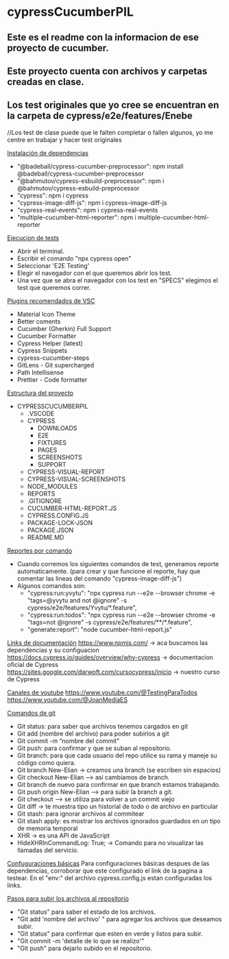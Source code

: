 # cypressCucumberPIL
## Este es el readme con la informacion de ese proyecto de cucumber.

## Este proyecto cuenta con archivos y carpetas creadas en clase.
## Los test originales que yo cree se encuentran en la carpeta de cypress/e2e/features/Enebe
//Los test de clase puede que le falten completar o fallen algunos, yo me centre en trabajar y hacer test originales

[Instalación de dependencias]()
- "@badeball/cypress-cucumber-preprocessor":  npm install @badeball/cypress-cucumber-preprocessor
- "@bahmutov/cypress-esbuild-preprocessor": npm i @bahmutov/cypress-esbuild-preprocessor
- "cypress": npm i cypress
- "cypress-image-diff-js": npm i cypress-image-diff-js
- "cypress-real-events": npm i cypress-real-events
- "multiple-cucumber-html-reporter": npm i multiple-cucumber-html-reporter

[Ejecucion de tests]()
- Abrir el terminal.
- Escribir el comando "npx cypress open"
- Seleccionar 'E2E Testing'
- Elegir el navegador con el que queremos abrir los test.
- Una vez que se abra el navegador con los test en "SPECS" elegimos el test que queremos correr.

[Plugins recomendados de VSC]()
- Material Icon Theme 
- Better coments
- Cucumber (Gherkin) Full Support
- Cucumber Formatter
- Cypress Helper (latest)
- Cypress Snippets
- cypress-cucumber-steps
- GitLens - Git supercharged
- Path Intellisense
- Prettier - Code formatter

[Estructura del proyecto]()
- CYPRESSCUCUMBERPIL
  - .VSCODE
  - CYPRESS
    - DOWNLOADS
    - E2E
    - FIXTURES
    - PAGES
    - SCREENSHOTS
    - SUPPORT
  - CYPRESS-VISUAL-REPORT
  - CYPRESS-VISUAL-SCREENSHOTS
  - NODE_MODULES
  - REPORTS
  - .GITIGNORE
  - CUCUMBER-HTML-REPORT.JS
  - CYPRESS.CONFIG.JS
  - PACKAGE-LOCK-JSON
  - PACKAGE.JSON
  - README.MD

[Reportes por comando]()
  - Cuando corremos los siguientes comandos de test, generamos reporte automaticamente.
  (para crear y que funcione el reporte, hay que comentar las lineas del comando "cypress-image-diff-js")
  - Algunos comandos son:
    - "cypress:run:yvytu": "npx cypress run --e2e --browser chrome -e \"tags=@yvytu and not @ignore\" -s cypress/e2e/features/Yvytu/*.feature",
    - "cypress:run:todos": "npx cypress run --e2e --browser chrome -e \"tags=not @ignore\" -s cypress/e2e/features/**/*.feature",
    - "generate:report": "node cucumber-html-report.js"

[Links de documentación]()
https://www.npmjs.com/ -> aca buscamos las dependencias y su configuacion
https://docs.cypress.io/guides/overview/why-cypress -> documentacion oficial de Cypress
https://sites.google.com/darwoft.com/cursocypress/inicio -> nuestro curso de Cypress

[Canales de youtube]()
https://www.youtube.com/@TestingParaTodos
https://www.youtube.com/@JoanMediaES 

[Comandos de git]()
- Git status: para saber que archivos tenemos cargados en git
- Git add (nombre del archivo) para poder subirlos a git
- Git commit -m “nombre del commit” 
- Git push: para confirmar y que se suban al repositorio.
- Git branch: para que cada usuario del repo utilice su rama y maneje su código como quiera.
- Git branch New-Elian -> creamos una branch (se escriben sin espacios)
- Git checkout New-Elian —> asi cambiamos de branch.
- Git branch de nuevo para confirmar en que branch estamos trabajando.
- Git push origin New-Elian —> para subir la branch a git.
- Git checkout  —> se utiliza para volver a un commit viejo
- Git diff  -> te muestra tipo un historial de todo o de archivo en particular
- Git stash: para ignorar archivos al commitear
- Git stash apply: es mostrar los archivos ignorados guardados en un tipo de memoria temporal
- XHR -> es una API de JavaScript
- HideXHRInCommandLog: True; -> Comando para no visualizar las llamadas del servicio.

[Confuguraciones básicas]()
Para configuraciones básicas despues de las dependencias, corroborar que este configurado el link de la pagina a testear.
En el "env:" del archivo cypress.config.js estan configuradas los links.

[Pasos para subir los archivos al repositorio]()
- "Git status" para saber el estado de los archivos.
- "Git add 'nombre del archivo' " para agregar los archivos que deseamos subir.
- "Git status" para confirmar que esten en verde y listos para subir.
- "Git commit -m 'detalle de lo que se realizo'"
- "Git push" para dejarlo subido en el repositorio.


